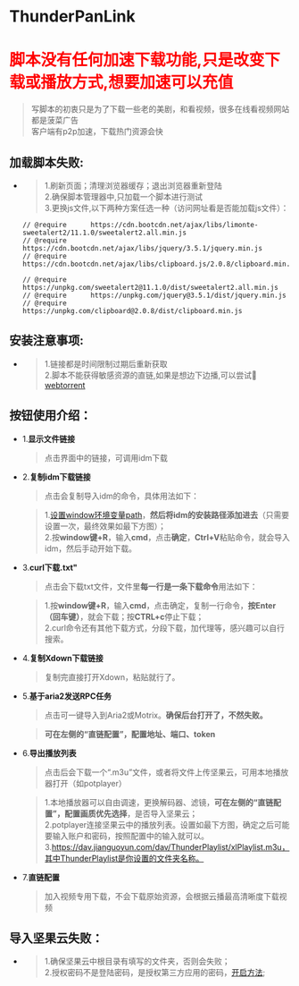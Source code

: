 # ThunderPanLink

<h1 style="color:red">脚本没有任何加速下载功能,只是改变下载或播放方式,想要加速可以充值</h1>

>写脚本的初衷只是为了下载一些老的美剧，和看视频，很多在线看视频网站都是菠菜广告  
客户端有p2p加速，下载热门资源会快

## 加载脚本失败:
* >1.刷新页面；清理浏览器缓存；退出浏览器重新登陆  
  2.确保脚本管理器中,只加载一个脚本进行测试  
  3.更换js文件,以下两种方案任选一种（访问网址看是否能加载js文件）：

  ```
  // @require      https://cdn.bootcdn.net/ajax/libs/limonte-sweetalert2/11.1.0/sweetalert2.all.min.js  
  // @require      https://cdn.bootcdn.net/ajax/libs/jquery/3.5.1/jquery.min.js  
  // @require      https://cdn.bootcdn.net/ajax/libs/clipboard.js/2.0.8/clipboard.min.js  
  ```
  ```
  // @require      https://unpkg.com/sweetalert2@11.1.0/dist/sweetalert2.all.min.js
  // @require      https://unpkg.com/jquery@3.5.1/dist/jquery.min.js
  // @require      https://unpkg.com/clipboard@2.0.8/dist/clipboard.min.js
  ```

## 安装注意事项:
  * >1.链接都是时间限制过期后重新获取  
  2.脚本不能获得敏感资源的直链,如果是想边下边播,可以尝试🧲<a href="https://webtorrent.io/desktop/">webtorrent</a>

## 按钮使用介绍：
* 1.**显示文件链接**
  >点击界面中的链接，可调用idm下载

* 2.**复制idm下载链接**
  >点击会复制导入idm的命令，具体用法如下：  

  >1.<a href="https://jingyan.baidu.com/article/8275fc86403a3546a03cf6f0.html" target="_blank">设置window环境变量path</a>，**然后将idm的安装路径添加进去**（只需要设置一次，最终效果如最下方图）；  
   2.按**window键+R**，输入**cmd**，点击**确定**，**Ctrl+V**粘贴命令，就会导入idm，然后手动开始下载。

* 3.**curl下载.txt"**
  >点击会下载txt文件，文件里**每一行是一条下载命令**用法如下：

  >1.按**window键+R**，输入**cmd**，点击确定，复制一行命令，**按Enter（回车键）**，就会下载；按**CTRL+c**停止下载；  
   2.curl命令还有其他下载方式，分段下载，加代理等，感兴趣可以自行搜索。

* 4.**复制Xdown下载链接**
  >复制完直接打开Xdown，粘贴就行了。

* 5.**基于aria2发送RPC任务**
  >点击可一键导入到Aria2或Motrix。**确保后台打开了，不然失败。**

  >**可在左侧的“直链配置”，配置地址、端口、token**

* 6.**导出播放列表** 
  >点击后会下载一个“.m3u”文件，或者将文件上传坚果云，可用本地播放器打开（如potplayer）

  >1.本地播放器可以自由调速，更换解码器、滤镜，**可在左侧的“直链配置”，配置画质优先选择**，是否导入坚果云；  
  2.potplayer连接坚果云中的播放列表。设置如最下方图，确定之后可能要输入账户和密码，按照配置中的输入就可以。  
  3.https://dav.jianguoyun.com/dav/ThunderPlaylist/xlPlaylist.m3u，其中ThunderPlaylist是你设置的文件夹名称。  

* 7.**直链配置**
  >加入视频专用下载，不会下载原始资源，会根据云播最高清晰度下载视频
  
## 导入坚果云失败：
  * >1.确保坚果云中根目录有填写的文件夹，否则会失败；  
  2.授权密码不是登陆密码，是授权第三方应用的密码，<a href="https://help.jianguoyun.com/?p=2064">开启方法</a>;

